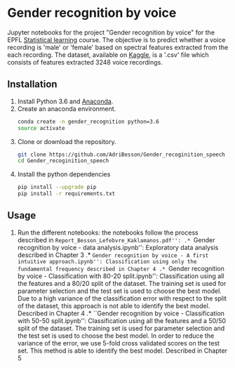# Gender recognition by voice
[Statistical learning]:http://edu.epfl.ch/coursebook/fr/statistical-learning-MATH-412$
[Anaconda]:https://anaconda.org/anaconda/python
[Kaggle]:https://www.kaggle.com/primaryobjects/voicegender
Jupyter notebooks for the project "Gender recognition by voice" for the EPFL [Statistical learning] course. The objective is to predict whether a voice recording is 'male' or 'female' based on spectral features extracted from the each recording. The dataset, available on [Kaggle], is a '.csv' file which consists of features extracted 3248 voice recordings.

## Installation
1. Install Python 3.6 and [Anaconda].
1. Create an anaconda environment.
    ```bash
    conda create -n gender_recognition python=3.6
    source activate
    ```
1. Clone or download the repository.
    ```bash
    git clone https://github.com/AdriBesson/Gender_recoginition_speech
    cd Gender_recoginition_speech
    ```
1. Install the python dependencies
    ```bash
    pip install --upgrade pip
    pip install -r requirements.txt
    ```

## Usage
1. Run the different notebooks: the notebooks follow the process described in ``Report_Besson_Lefebvre_Kaklamanos.pdf'':
  .* ``Gender recognition by voice - data analysis.ipynb'': Exploratory data analysis described in Chapter 3
  .* ``Gender recognition by voice - A first intuitive approach.ipynb'': Classification using only the fundamental frequency described in Chapter 4
  .* ``Gender recognition by voice - Classification with 80-20 split.ipynb'': Classification using all the features and a 80/20 split of the dataset. The training set is used for parameter selection and the test set is used to choose the best model. Due to a high variance of the classification error with respect to the split of the dataset, this approach is not able to identify the best model. Described in Chapter 4
  .* ``Gender recognition by voice - Classification with 50-50 split.ipynb'': Classification using all the features and a 50/50 split of the dataset. The training set is used for parameter selection and the test set is used to choose the best model. In order to reduce the variance of the error, we use 5-fold cross validated scores on the test set. This method is able to identify the best model. Described in Chapter 5
